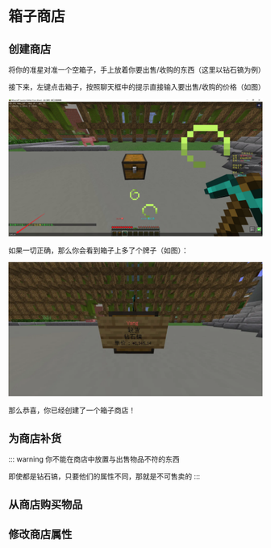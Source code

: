 # 箱子商店

## 创建商店

将你的准星对准一个空箱子，手上放着你要出售/收购的东西（这里以钻石镐为例）

接下来，左键点击箱子，按照聊天框中的提示直接输入要出售/收购的价格（如图）

![一个未完成的箱子商店](./unfinished_shop.jpg)

如果一切正确，那么你会看到箱子上多了个牌子（如图）：

![一个常见的箱子商店](./shop.webp)

那么恭喜，你已经创建了一个箱子商店！

## 为商店补货

::: warning
你不能在商店中放置与出售物品不符的东西

即使都是钻石镐，只要他们的属性不同，那就是不可售卖的
:::

## 从商店购买物品

## 修改商店属性
